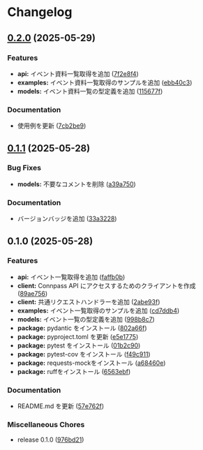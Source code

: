 # Changelog

## [0.2.0](https://github.com/ryohidaka/connpass-py/compare/v0.1.1...v0.2.0) (2025-05-29)


### Features

* **api:** イベント資料一覧取得を追加 ([7f2e8f4](https://github.com/ryohidaka/connpass-py/commit/7f2e8f44aae8a38a6041bfc538180cc45492f82a))
* **examples:** イベント資料一覧取得のサンプルを追加 ([ebb40c3](https://github.com/ryohidaka/connpass-py/commit/ebb40c36f121a75a92c7b994499ab6617e133928))
* **models:** イベント資料一覧の型定義を追加 ([115677f](https://github.com/ryohidaka/connpass-py/commit/115677f41c0ff287b437850f1f987e76022e5a1b))


### Documentation

* 使用例を更新 ([7cb2be9](https://github.com/ryohidaka/connpass-py/commit/7cb2be9205cf7b70678c83ce343e8ef67edf3337))

## [0.1.1](https://github.com/ryohidaka/connpass-py/compare/v0.1.0...v0.1.1) (2025-05-28)


### Bug Fixes

* **models:** 不要なコメントを削除 ([a39a750](https://github.com/ryohidaka/connpass-py/commit/a39a7507b1a984ef0e9f7347e05634f86375195c))


### Documentation

* バージョンバッジを追加 ([33a3228](https://github.com/ryohidaka/connpass-py/commit/33a322880cd515654241050b0d1854650b1abe6d))

## 0.1.0 (2025-05-28)


### Features

* **api:** イベント一覧取得を追加 ([faffb0b](https://github.com/ryohidaka/connpass-py/commit/faffb0b801109699b679244b40edd83db2b7ea43))
* **client:** Connpass API にアクセスするためのクライアントを作成 ([89ae756](https://github.com/ryohidaka/connpass-py/commit/89ae756bf3130c828321af8a44c71eb02b91f04a))
* **client:** 共通リクエストハンドラーを追加 ([2abe93f](https://github.com/ryohidaka/connpass-py/commit/2abe93fcdc3c80fce67748cdad70685e9014ae9e))
* **examples:** イベント一覧取得のサンプルを追加 ([cd7ddb4](https://github.com/ryohidaka/connpass-py/commit/cd7ddb44acde5ecda00caeb3e32a5219727707e4))
* **models:** イベント一覧の型定義を追加 ([998b8c7](https://github.com/ryohidaka/connpass-py/commit/998b8c75123b28ca9975cdd190c98acdba716ed9))
* **package:** pydantic をインストール ([802a66f](https://github.com/ryohidaka/connpass-py/commit/802a66f18fa631798d25fddc0989c6f3c1f6f1e1))
* **package:** pyproject.toml を更新 ([e5e1775](https://github.com/ryohidaka/connpass-py/commit/e5e177599c1571792a24b39ba9be6e831f90d07f))
* **package:** pytest をインストール ([01b2c90](https://github.com/ryohidaka/connpass-py/commit/01b2c906c238fbdb4a75aac30a1291c50608e647))
* **package:** pytest-cov をインストール ([f49c911](https://github.com/ryohidaka/connpass-py/commit/f49c91178115ce0f5188b03785fdd68ab9d83b7f))
* **package:** requests-mockをインストール ([a68460e](https://github.com/ryohidaka/connpass-py/commit/a68460e558b1c4c0f1d0a0d3192d3a3c243b7e5e))
* **package:** ruffをインストール ([6563ebf](https://github.com/ryohidaka/connpass-py/commit/6563ebfc3a9b29a85f756f9678027710c56497d1))


### Documentation

* README.md を更新 ([57e762f](https://github.com/ryohidaka/connpass-py/commit/57e762f8f187cf52f227a4399aaa481b6f1908c9))


### Miscellaneous Chores

* release 0.1.0 ([976bd21](https://github.com/ryohidaka/connpass-py/commit/976bd210465554e97d6c6dba2c931d70a3c615d6))
